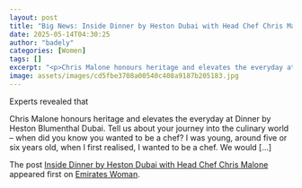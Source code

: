 ```yaml
---
layout: post
title: "Big News: Inside Dinner by Heston Dubai with Head Chef Chris Malone"
date: 2025-05-14T04:30:25
author: "badely"
categories: [Women]
tags: []
excerpt: "<p>Chris Malone honours heritage and elevates the everyday at Dinner by Heston Blumenthal Dubai. Tell us about your journey into the culinary world &#"
image: assets/images/cd5fbe3708a00540c408a9187b205183.jpg
---
```


Experts revealed that <p>Chris Malone honours heritage and elevates the everyday at Dinner by Heston Blumenthal Dubai. Tell us about your journey into the culinary world &#8211; when did you know you wanted to be a chef? I was young, around five or six years old, when I first realised, I wanted to be a chef. We would [&#8230;]</p>
<p>The post <a href="https://emirateswoman.com/inside-dinner-by-heston-dubai-with-chef-chris-malone/" rel="nofollow">Inside Dinner by Heston Dubai with Head Chef Chris Malone</a> appeared first on <a href="https://emirateswoman.com" rel="nofollow">Emirates Woman</a>.</p>

